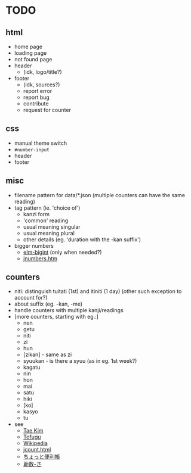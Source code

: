 # TODO

## html
* home page
* loading page
* not found page
* header
  - (idk, logo/title?)
* footer
  - (idk, sources?)
  - report error
  - report bug
  - contribute
  - request for counter

## css
* manual theme switch
* `#number-input`
* header
* footer

## misc
* filename pattern for data/*.json (multiple counters can have the same reading)
* tag pattern (ie. 'choice of')
  - kanzi form
  - 'common' reading
  - usual meaning singular
  - usual meaning plural
  - other details (eg. 'duration with the -kan suffix')
* bigger numbers
  - [elm-bigint](https://package.elm-lang.org/packages/cmditch/elm-bigint/latest/) (only when needed?)
  - [jnumbers.htm](https://www.trussel.com/jnumbers.htm)

## counters
* niti: distinguish tuitati (1st) and itiniti (1 day) (other such exception to account for?)
* about suffix (eg. -kan, -me)
* handle counters with multiple kanji/readings
* [more counters, starting with eg.:]
  - nen
  - getu
  - niti
  - zi
  - hun
  - [zikan] - same as zi
  - syuukan - is there a syuu (as in eg. 1st week?)
  - kagatu
  - nin
  - hon
  - mai
  - satu
  - hiki
  - [ko]
  - kasyo
  - tu
* see
  - [Tae Kim](http://guidetojapanese.org/learn/grammar/numbers)
  - [Tofugu](https://www.tofugu.com/japanese/japanese-counters-list/)
  - [Wikipedia](https://en.wikipedia.org/wiki/Japanese_counter_word)
  - [jcount.html](https://www.trussel.com/jcount.htm)
  - [ちょっと便利帳](https://www.benricho.org/kazu/kazu_riyou.html)
  - [助数-さ](https://hiramatu-hifuka.com/onyak/onyak2/josu-sa.html)
